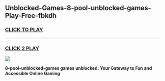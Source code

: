 
## Unblocked-Games-8-pool-unblocked-games-Play-Free-fbkdh
<h3>
<a href="https://premium76.site?title=8-pool-unblocked-games&ref=24M">CLICK TO PLAY</a></h3>
<hr>

<h3>
<a href="https://premium76.site?title=8-pool-unblocked-games&ref=24M">CLICK 2 PLAY</a>
  
</h3>

<a href="https://premium76.site?title=8-pool-unblocked-games&ref=24M"><img src="https://clearcache.store/games.png"></a>


**8-pool-unblocked-games games unblocked: Your Gateway to Fun and Accessible Online Gaming**
